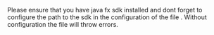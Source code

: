 Please ensure that you have java fx sdk installed and dont forget to configure the path to the sdk in the configuration of the file .
Without configuration the file will throw errors.
